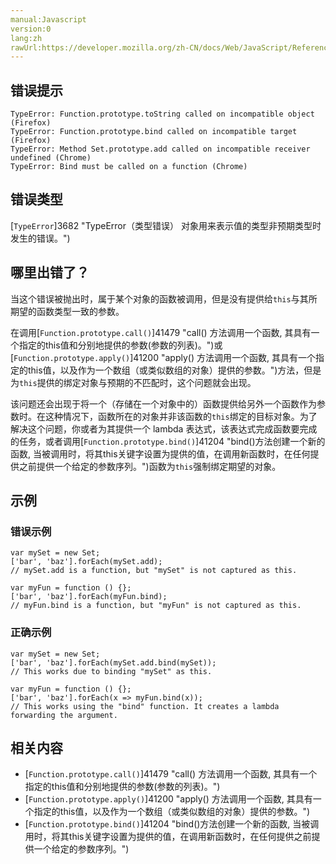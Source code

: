 ```yaml
---
manual:Javascript
version:0
lang:zh
rawUrl:https://developer.mozilla.org/zh-CN/docs/Web/JavaScript/Reference/Errors/Called_on_incompatible_type
---
```






## 错误提示<a name="错误提示"></a>

```
TypeError: Function.prototype.toString called on incompatible object (Firefox)
TypeError: Function.prototype.bind called on incompatible target (Firefox)
TypeError: Method Set.prototype.add called on incompatible receiver undefined (Chrome)
TypeError: Bind must be called on a function (Chrome)

```

## 错误类型<a name="错误类型"></a>


[`TypeError`]3682 "TypeError（类型错误） 对象用来表示值的类型非预期类型时发生的错误。")


## 哪里出错了？<a name="哪里出错了？"></a>


当这个错误被抛出时，属于某个对象的函数被调用，但是没有提供给`this`与其所期望的函数类型一致的参数。



在调用[`Function.prototype.call()`]41479 "call() 方法调用一个函数, 其具有一个指定的this值和分别地提供的参数(参数的列表)。")或[`Function.prototype.apply()`]41200 "apply() 方法调用一个函数, 其具有一个指定的this值，以及作为一个数组（或类似数组的对象）提供的参数。")方法，但是为`this`提供的绑定对象与预期的不匹配时，这个问题就会出现。



该问题还会出现于将一个（存储在一个对象中的）函数提供给另外一个函数作为参数时。在这种情况下，函数所在的对象并非该函数的`this`绑定的目标对象。为了解决这个问题，你或者为其提供一个 lambda 表达式，该表达式完成函数要完成的任务，或者调用[`Function.prototype.bind()`]41204 "bind()方法创建一个新的函数, 当被调用时，将其this关键字设置为提供的值，在调用新函数时，在任何提供之前提供一个给定的参数序列。")函数为`this`强制绑定期望的对象。


## 示例<a name="示例"></a>

### 错误示例<a name="错误示例"></a>

```
var mySet = new Set;
['bar', 'baz'].forEach(mySet.add);
// mySet.add is a function, but "mySet" is not captured as this.

var myFun = function () {};
['bar', 'baz'].forEach(myFun.bind);
// myFun.bind is a function, but "myFun" is not captured as this.
```

### 正确示例<a name="正确示例"></a>

```
var mySet = new Set;
['bar', 'baz'].forEach(mySet.add.bind(mySet));
// This works due to binding "mySet" as this.

var myFun = function () {};
['bar', 'baz'].forEach(x => myFun.bind(x));
// This works using the "bind" function. It creates a lambda forwarding the argument.
```

## 相关内容<a name="相关内容"></a>

* [`Function.prototype.call()`]41479 "call() 方法调用一个函数, 其具有一个指定的this值和分别地提供的参数(参数的列表)。")
* [`Function.prototype.apply()`]41200 "apply() 方法调用一个函数, 其具有一个指定的this值，以及作为一个数组（或类似数组的对象）提供的参数。")
* [`Function.prototype.bind()`]41204 "bind()方法创建一个新的函数, 当被调用时，将其this关键字设置为提供的值，在调用新函数时，在任何提供之前提供一个给定的参数序列。")



